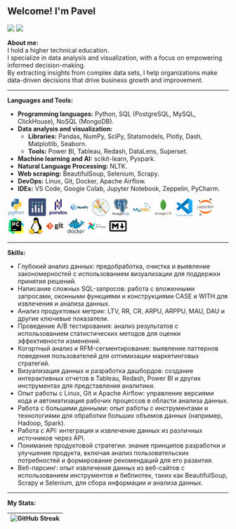<img src="https://komarev.com/ghpvc/?username=PAGriAnalytics&style=flat-square&color=blue" alt=""/>

## Welcome! I'm Pavel

[![](https://camo.githubusercontent.com/5292cf9fbe50b47fc032ce7145fd4835f20f5bd777dc193e19486f901b5d83e1/68747470733a2f2f696d672e736869656c64732e696f2f62616467652f2d54656c656772616d2d626c75653f7374796c653d666c6174266c6f676f3d54656c656772616d266c6f676f436f6c6f723d7768697465)](https://t.me/PAGriAnalytics)  [![](https://camo.githubusercontent.com/3e6ec0f4aa04b78a81ed381c148f23a34e69f901a978976c3d760546e2295264/68747470733a2f2f696d672e736869656c64732e696f2f62616467652f2d476d61696c2d77686974653f7374796c653d666c6174266c6f676f3d476d61696c266c6f676f436f6c6f723d626c61636b)](mailto:pagri.analytics@gmail.com) 


**About me:**  
I hold a higher technical education.  
I specialize in data analysis and visualization, with a focus on empowering informed decision-making.     
By extracting insights from complex data sets, I help organizations make data-driven decisions that drive business growth and improvement.  

---

**Languages and Tools:**
- **Programming languages:** Python, SQL (PostgreSQL, MySQL, ClickHouse), NoSQL (MongoDB).
- **Data analysis and visualization:** 
  - **Libraries:** Pandas, NumPy, SciPy, Statsmodels, Plotly, Dash, Matplotlib, Seaborn.
  - **Tools:** Power BI, Tableau, Redash, DataLens, Superset.
- **Machine learning and AI:** scikit-learn, Pyspark.
- **Natural Language Processing:** NLTK.
- **Web scraping:** BeautifulSoup, Selenium, Scrapy.
- **DevOps:** Linux, Git, Docker, Apache Airflow.
- **IDEs:** VS Code, Google Colab, Jupyter Notebook, Zeppelin, PyCharm.
  

<div>
  <img src="https://github.com/devicons/devicon/blob/master/icons/python/python-original-wordmark.svg" title="Python" alt="Python" width="40" height="40"/>&nbsp;
  <img src="https://github.com/devicons/devicon/blob/master/icons/plotly/plotly-original.svg" title="Plotly" alt="Plotly" width="40" height="40"/>&nbsp;
  <img src="https://github.com/devicons/devicon/blob/master/icons/pandas/pandas-original-wordmark.svg" title="Pandas" alt="Pandas " width="40" height="40"/>&nbsp;
  <img src="https://github.com/devicons/devicon/blob/master/icons/numpy/numpy-original-wordmark.svg"  title="NumPy" alt="NumPy" width="40" height="40"/>&nbsp;
  <img src="https://github.com/devicons/devicon/blob/master/icons/matplotlib/matplotlib-original.svg" title="Matplotlib" alt="Matplotlib" width="40" height="40"/>&nbsp;
  <img src="https://github.com/devicons/devicon/blob/master/icons/postgresql/postgresql-original-wordmark.svg" title="PostgreSQL" alt="PostgreSQL" width="40" height="40"/>&nbsp;
  <img src="https://github.com/devicons/devicon/blob/master/icons/mysql/mysql-original-wordmark.svg" title="MySQL"  alt="MySQL" width="40" height="40"/>&nbsp;
  <img src="https://github.com/devicons/devicon/blob/master/icons/mongodb/mongodb-original-wordmark.svg" title="MongoDB" alt="MongoDB" width="40" height="40"/>&nbsp;
  <img src="https://github.com/devicons/devicon/raw/master/icons/vscode/vscode-original-wordmark.svg" title="VS Code" alt="VS Code" width="40" height="40"/>&nbsp;
  <img src="https://github.com/devicons/devicon/raw/master/icons/jupyter/jupyter-original-wordmark.svg" title="Jupyter" alt="Jupyter" width="40" height="40"/>&nbsp;
  <img src="https://github.com/devicons/devicon/blob/master/icons/pycharm/pycharm-original.svg" title="PyCharm" **alt="PyCharm" width="40" height="40"/>  
  <img src="https://github.com/devicons/devicon/raw/master/icons/linux/linux-original.svg" title="Linux" **alt="Linux" width="40" height="40"/>  
  <img src="https://github.com/devicons/devicon/blob/master/icons/git/git-original-wordmark.svg" title="Git" alt="Git" width="40" height="40"/>&nbsp;
  <img src="https://github.com/devicons/devicon/blob/master/icons/docker/docker-original-wordmark.svg" title="Docker" alt="Docker" width="40" height="40"/>&nbsp;
  <img src="https://github.com/devicons/devicon/blob/master/icons/apacheairflow/apacheairflow-original-wordmark.svg" title="Airflow"  alt="Airflow" width="40" height="40"/>&nbsp;
  <img src="https://github.com/devicons/devicon/raw/master/icons/markdown/markdown-original.svg" title="Markdown" **alt="Markdown" width="40" height="40"/>
</div>

---

**Skills:**
    
- Глубокий анализ данных: предобработка, очистка и выявление закономерностей с использованием визуализации для поддержки принятия решений.
- Написание сложных SQL-запросов: работа с вложенными запросами, оконными функциями и конструкциями CASE и WITH для извлечения и анализа данных.
- Анализ продуктовых метрик: LTV, RR, CR, ARPU, ARPPU, MAU, DAU и другие ключевые показатели.
- Проведение A/B тестирования: анализ результатов с использованием статистических методов для оценки эффективности изменений.
- Когортный анализ и RFM-сегментирование: выявление паттернов поведения пользователей для оптимизации маркетинговых стратегий.
- Визуализация данных и разработка дашбордов: создание интерактивных отчетов в Tableau, Redash, Power BI и других инструментах для представления аналитики.
- Опыт работы с Linux, Git и Apache Airflow: управление версиями кода и автоматизация рабочих процессов в области анализа данных.
- Работа с большими данными: опыт работы с инструментами и технологиями для обработки больших объемов данных (например, Hadoop, Spark).
- Работа с API: интеграция и извлечение данных из различных источников через API.
- Понимание продуктовой стратегии: знание принципов разработки и улучшения продукта, включая анализ пользовательских потребностей и формирование рекомендаций для его развития.
- Веб-парсинг: опыт извлечения данных из веб-сайтов с использованием инструментов и библиотек, таких как BeautifulSoup, Scrapy и Selenium, для сбора информации и анализа данных.

---

**My Stats:**

| ![GitHub Streak](https://github-readme-streak-stats.herokuapp.com/?user=PAGriAnalytics&hide_border=true) |
|:--:|
